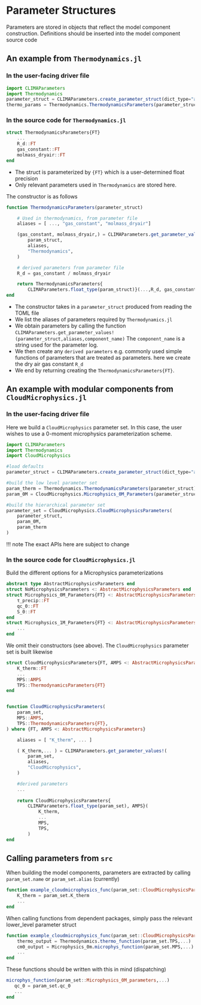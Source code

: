 # Parameter Structures

Parameters are stored in objects that reflect the model component construction. Definitions should be inserted into the model component source code

## An example from `Thermodynamics.jl` 

### In the user-facing driver file
```julia
import CLIMAParameters
import Thermodynamics
parameter_struct = CLIMAParameters.create_parameter_struct(dict_type="alias") 
thermo_params = Thermodynamics.ThermodynamicsParameters(parameter_struct)
```

### In the source code for `Thermodynamics.jl`

```julia
struct ThermodynamicsParameters{FT}
    ...
    R_d::FT
    gas_constant::FT
    molmass_dryair::FT
end
```
- The struct is parameterized by `{FT}` which is a user-determined float precision
- Only relevant parameters used in `Thermodynamics` are stored here.

The constructor is as follows
```julia
function ThermodynamicsParameters(parameter_struct)

    # Used in thermodynamics, from parameter file
    aliases = [ ..., "gas_constant", "molmass_dryair"]

    (gas_constant, molmass_dryair,) = CLIMAParameters.get_parameter_values!(
        param_struct,
        aliases,
        "Thermodynamics",
    )

    # derived parameters from parameter file
    R_d = gas_constant / molmass_dryair

    return ThermodynamicsParameters{
        CLIMAParameters.float_type(param_struct)}(...,R_d, gas_constant, molmass_dryair)
end
```

- The constructor takes in a `parameter_struct` produced from reading the TOML file
- We list the aliases of parameters required by `Thermodynamics.jl` 
- We obtain parameters by calling the function `CLIMAParameters.get_parameter_values!(parameter_struct,aliases,component_name)` The `component_name` is a string used for the parameter log.
- We then create any `derived parameters` e.g. commonly used simple functions of parameters that are treated as parameters. here we create the dry air gas constant `R_d`
- We end by returning creating the `ThermodynamicsParameters{FT}`.


## An example with modular components from `CloudMicrophysics.jl`

### In the user-facing driver file

Here we build a `CloudMicrophysics` parameter set. In this case, the user wishes to use a
0-moment microphysics parameterization scheme.
```julia
import CLIMAParameters
import Thermodynamics
import CloudMicrophysics

#load defaults
parameter_struct = CLIMAParameters.create_parameter_struct(dict_type="alias")

#build the low level parameter set
param_therm = Thermodynamics.ThermodynamicsParameters(parameter_struct)
param_0M = CloudMicrophysics.Microphysics_0M_Parameters(parameter_struct)

#build the hierarchical parameter set
parameter_set = CloudMicrophysics.CloudMicrophysicsParameters(
    parameter_struct,
    param_0M,
    param_therm
)
```
!!! note
    The exact APIs here are subject to change
    
### In the source code for `CloudMicrophysics.jl`

Build the different options for a Microphysics parameterizations
```julia
abstract type AbstractMicrophysicsParameters end
struct NoMicrophysicsParameters <: AbstractMicrophysicsParameters end 
struct Microphysics_0M_Parameters{FT} <: AbstractMicrophysicsParameters
    τ_precip::FT
    qc_0::FT
    S_0::FT
end
struct Microphysics_1M_Parameters{FT} <: AbstractMicrophysicsParameters
    ...
end
```
We omit their constructors (see above). The `CloudMicrophysics` parameter set is built likewise

```julia
struct CloudMicrophysicsParameters{FT, AMPS <: AbstractMicrophysicsParameters}
    K_therm::FT
    ...
    MPS::AMPS
    TPS::ThermodynamicsParameters{FT}
end


function CloudMicrophysicsParameters(
    param_set,
    MPS::AMPS,
    TPS::ThermodynamicsParameters{FT},
) where {FT, AMPS <: AbstractMicrophysicsParameters}

    aliases = [ "K_therm", ... ]

    ( K_therm,... ) = CLIMAParameters.get_parameter_values!(
        param_set,
        aliases,
        "CloudMicrophysics",
    )

    #derived parameters 
    ...
    
    return CloudMicrophysicsParameters{
        CLIMAParameters.float_type(param_set), AMPS}(
            K_therm,
            ...     
            MPS,
            TPS,
        )
end
```

## Calling parameters from `src`


When building the model components, parameters are extracted by calling `param_set.name` or `param_set.alias` (currently)
```julia
function example_cloudmicrophysics_func(param_set::CloudMicrophysicsParameters,...)
    K_therm = param_set.K_therm
    ...
end
```
When calling functions from dependent packages, simply pass the relevant lower_level parameter struct
```julia
function example_cloudmicrophysics_func(param_set::CloudMicrophysicsParameters,...)
    thermo_output = Thermodynamics.thermo_function(param_set.TPS,...)
    cm0_output = Microphysics_0m.microphys_function(param_set.MPS,...)
    ...
end
```
These functions should be written with this in mind (dispatching)
```julia
microphys_function(param_set::Microphysics_0M_parameters,...)
   qc_0 = param_set.qc_0
   ...
end
```


